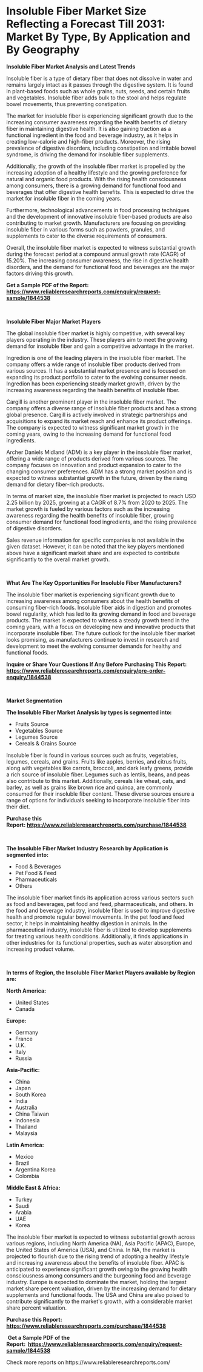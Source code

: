 <p><h1>Insoluble Fiber Market Size Reflecting a Forecast Till 2031: Market By Type, By Application and By Geography</h1></p><p><strong>Insoluble Fiber Market Analysis and Latest Trends</strong></p>
<p><p>Insoluble fiber is a type of dietary fiber that does not dissolve in water and remains largely intact as it passes through the digestive system. It is found in plant-based foods such as whole grains, nuts, seeds, and certain fruits and vegetables. Insoluble fiber adds bulk to the stool and helps regulate bowel movements, thus preventing constipation.</p><p>The market for insoluble fiber is experiencing significant growth due to the increasing consumer awareness regarding the health benefits of dietary fiber in maintaining digestive health. It is also gaining traction as a functional ingredient in the food and beverage industry, as it helps in creating low-calorie and high-fiber products. Moreover, the rising prevalence of digestive disorders, including constipation and irritable bowel syndrome, is driving the demand for insoluble fiber supplements.</p><p>Additionally, the growth of the insoluble fiber market is propelled by the increasing adoption of a healthy lifestyle and the growing preference for natural and organic food products. With the rising health consciousness among consumers, there is a growing demand for functional food and beverages that offer digestive health benefits. This is expected to drive the market for insoluble fiber in the coming years.</p><p>Furthermore, technological advancements in food processing techniques and the development of innovative insoluble fiber-based products are also contributing to market growth. Manufacturers are focusing on providing insoluble fiber in various forms such as powders, granules, and supplements to cater to the diverse requirements of consumers.</p><p>Overall, the insoluble fiber market is expected to witness substantial growth during the forecast period at a compound annual growth rate (CAGR) of 15.20%. The increasing consumer awareness, the rise in digestive health disorders, and the demand for functional food and beverages are the major factors driving this growth.</p></p>
<p><strong>Get a Sample PDF of the Report:&nbsp; <a href="https://www.reliableresearchreports.com/enquiry/request-sample/1844538">https://www.reliableresearchreports.com/enquiry/request-sample/1844538</a></strong></p>
<p>&nbsp;</p>
<p><strong>Insoluble Fiber Major Market Players</strong></p>
<p><p>The global insoluble fiber market is highly competitive, with several key players operating in the industry. These players aim to meet the growing demand for insoluble fiber and gain a competitive advantage in the market.</p><p>Ingredion is one of the leading players in the insoluble fiber market. The company offers a wide range of insoluble fiber products derived from various sources. It has a substantial market presence and is focused on expanding its product portfolio to cater to the evolving consumer needs. Ingredion has been experiencing steady market growth, driven by the increasing awareness regarding the health benefits of insoluble fiber.</p><p>Cargill is another prominent player in the insoluble fiber market. The company offers a diverse range of insoluble fiber products and has a strong global presence. Cargill is actively involved in strategic partnerships and acquisitions to expand its market reach and enhance its product offerings. The company is expected to witness significant market growth in the coming years, owing to the increasing demand for functional food ingredients.</p><p>Archer Daniels Midland (ADM) is a key player in the insoluble fiber market, offering a wide range of products derived from various sources. The company focuses on innovation and product expansion to cater to the changing consumer preferences. ADM has a strong market position and is expected to witness substantial growth in the future, driven by the rising demand for dietary fiber-rich products.</p><p>In terms of market size, the insoluble fiber market is projected to reach USD 2.25 billion by 2025, growing at a CAGR of 8.7% from 2020 to 2025. The market growth is fueled by various factors such as the increasing awareness regarding the health benefits of insoluble fiber, growing consumer demand for functional food ingredients, and the rising prevalence of digestive disorders.</p><p>Sales revenue information for specific companies is not available in the given dataset. However, it can be noted that the key players mentioned above have a significant market share and are expected to contribute significantly to the overall market growth.</p></p>
<p>&nbsp;</p>
<p><strong>What Are The Key Opportunities For Insoluble Fiber Manufacturers?</strong></p>
<p><p>The insoluble fiber market is experiencing significant growth due to increasing awareness among consumers about the health benefits of consuming fiber-rich foods. Insoluble fiber aids in digestion and promotes bowel regularity, which has led to its growing demand in food and beverage products. The market is expected to witness a steady growth trend in the coming years, with a focus on developing new and innovative products that incorporate insoluble fiber. The future outlook for the insoluble fiber market looks promising, as manufacturers continue to invest in research and development to meet the evolving consumer demands for healthy and functional foods.</p></p>
<p><strong>Inquire or Share Your Questions If Any Before Purchasing This Report: <a href="https://www.reliableresearchreports.com/enquiry/pre-order-enquiry/1844538">https://www.reliableresearchreports.com/enquiry/pre-order-enquiry/1844538</a></strong></p>
<p>&nbsp;</p>
<p><strong>Market Segmentation</strong></p>
<p><strong>The Insoluble Fiber Market Analysis by types is segmented into:</strong></p>
<p><ul><li>Fruits Source</li><li>Vegetables Source</li><li>Legumes Source</li><li>Cereals & Grains Source</li></ul></p>
<p><p>Insoluble fiber is found in various sources such as fruits, vegetables, legumes, cereals, and grains. Fruits like apples, berries, and citrus fruits, along with vegetables like carrots, broccoli, and dark leafy greens, provide a rich source of insoluble fiber. Legumes such as lentils, beans, and peas also contribute to this market. Additionally, cereals like wheat, oats, and barley, as well as grains like brown rice and quinoa, are commonly consumed for their insoluble fiber content. These diverse sources ensure a range of options for individuals seeking to incorporate insoluble fiber into their diet.</p></p>
<p><strong>Purchase this Report:&nbsp;<a href="https://www.reliableresearchreports.com/purchase/1844538">https://www.reliableresearchreports.com/purchase/1844538</a></strong></p>
<p>&nbsp;</p>
<p><strong>The Insoluble Fiber Market Industry Research by Application is segmented into:</strong></p>
<p><ul><li>Food & Beverages</li><li>Pet Food & Feed</li><li>Pharmaceuticals</li><li>Others</li></ul></p>
<p><p>The insoluble fiber market finds its application across various sectors such as food and beverages, pet food and feed, pharmaceuticals, and others. In the food and beverage industry, insoluble fiber is used to improve digestive health and promote regular bowel movements. In the pet food and feed sector, it helps in maintaining healthy digestion in animals. In the pharmaceutical industry, insoluble fiber is utilized to develop supplements for treating various health conditions. Additionally, it finds applications in other industries for its functional properties, such as water absorption and increasing product volume.</p></p>
<p>&nbsp;</p>
<p><strong>In terms of Region, the Insoluble Fiber Market Players available by Region are:</strong></p>
<p>
    <p> <strong> North America: </strong>
        <ul>
            <li>United States</li>
            <li>Canada</li>
        </ul>
        </p> 
    <p> <strong> Europe: </strong>
        <ul>
            <li>Germany</li>
            <li>France</li>
            <li>U.K.</li>
            <li>Italy</li>
            <li>Russia</li>
        </ul>
        </p> 
    <p> <strong> Asia-Pacific: </strong>
        <ul>
            <li>China</li>
            <li>Japan</li>
            <li>South Korea</li>
            <li>India</li>
            <li>Australia</li>
            <li>China Taiwan</li>
            <li>Indonesia</li>
            <li>Thailand</li>
            <li>Malaysia</li>
        </ul>
        </p> 
    <p> <strong> Latin America: </strong>
        <ul>
            <li>Mexico</li>
            <li>Brazil</li>
            <li>Argentina Korea</li>
            <li>Colombia</li>
        </ul>
        </p> 
    <p> <strong> Middle East & Africa: </strong>
        <ul>
            <li>Turkey</li>
            <li>Saudi</li>
            <li>Arabia</li>
            <li>UAE</li>
            <li>Korea</li>
        </ul>
    </p>
    </p>
<p><p>The insoluble fiber market is expected to witness substantial growth across various regions, including North America (NA), Asia Pacific (APAC), Europe, the United States of America (USA), and China. In NA, the market is projected to flourish due to the rising trend of adopting a healthy lifestyle and increasing awareness about the benefits of insoluble fiber. APAC is anticipated to experience significant growth owing to the growing health consciousness among consumers and the burgeoning food and beverage industry. Europe is expected to dominate the market, holding the largest market share percent valuation, driven by the increasing demand for dietary supplements and functional foods. The USA and China are also poised to contribute significantly to the market's growth, with a considerable market share percent valuation.</p></p>
<p><strong>Purchase this Report: <a href="https://www.reliableresearchreports.com/purchase/1844538">https://www.reliableresearchreports.com/purchase/1844538</a></strong></p>
<p>&nbsp;<strong>Get a Sample PDF of the Report:&nbsp;&nbsp;<a href="https://www.reliableresearchreports.com/enquiry/request-sample/1844538">https://www.reliableresearchreports.com/enquiry/request-sample/1844538</a></strong></p>
<p><strong></strong></p>
<p>Check more reports on https://www.reliableresearchreports.com/</p>